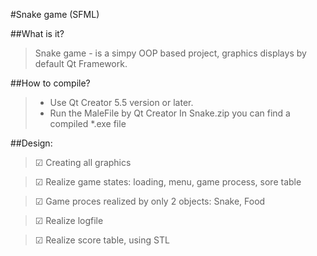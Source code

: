﻿#Snake game (SFML)

##What is it?
> Snake game - is a simpy OOP based project, graphics displays by default Qt Framework. 

##How to compile?
> - Use Qt Creator 5.5 version or later.
> - Run the MaleFile by Qt Creator
> In Snake.zip you can find a compiled *.exe file

##Design:
> ☑ Creating all graphics

> ☑ Realize game states: loading, menu, game process, sore table

> ☑ Game proces realized by only 2 objects: Snake, Food

> ☑ Realize logfile

> ☑ Realize score table, using STL
